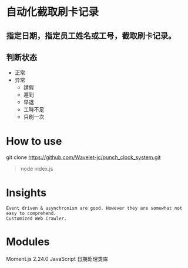# 自动化截取刷卡记录
## 指定日期，指定员工姓名或工号，截取刷卡记录。
## 判断状态
   * 正常
   * 异常
     * 請假
     * 遲到
     * 早退
     * 工時不足
     * 只刷一次


# How to use
git clone https://github.com/Wavelet-jc/punch_clock_system.git
> node index.js

# Insights
    Event driven & asynchronism are good. However they are somewhat not easy to comprehend.
    Customized Web Crawler.

# Modules
Moment.js 2.24.0
JavaScript 日期处理类库